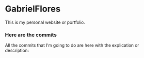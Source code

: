# GabrielFlores
This is my personal website or portfolio.

### Here are the commits
All the commits that I'm going to do are here with the explication or description:
